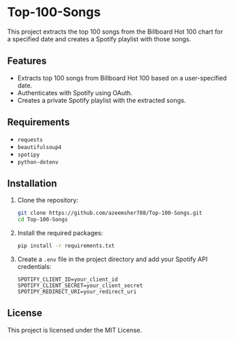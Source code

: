 # Top-100-Songs

This project extracts the top 100 songs from the Billboard Hot 100 chart for a specified date and creates a Spotify playlist with those songs.

## Features

- Extracts top 100 songs from Billboard Hot 100 based on a user-specified date.
- Authenticates with Spotify using OAuth.
- Creates a private Spotify playlist with the extracted songs.

## Requirements

- `requests`
- `beautifulsoup4`
- `spotipy`
- `python-dotenv`

## Installation

1. Clone the repository:
    ```sh
    git clone https://github.com/azeemsher788/Top-100-Songs.git
    cd Top-100-Songs
    ```

2. Install the required packages:
    ```sh
    pip install -r requirements.txt
    ```

3. Create a `.env` file in the project directory and add your Spotify API credentials:
    ```env
    SPOTIFY_CLIENT_ID=your_client_id
    SPOTIFY_CLIENT_SECRET=your_client_secret
    SPOTIPY_REDIRECT_URI=your_redirect_uri
    ```
   
## License

This project is licensed under the MIT License.